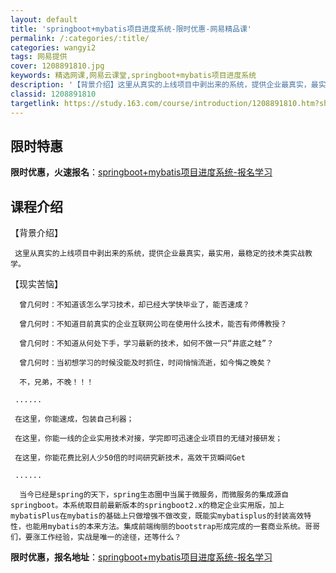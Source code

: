 ```yaml
---
layout: default
title: 'springboot+mybatis项目进度系统-限时优惠-网易精品课'
permalink: /:categories/:title/
categories: wangyi2
tags: 网易提供
cover: 1208891810.jpg
keywords: 精选网课,网易云课堂,springboot+mybatis项目进度系统
description: '【背景介绍】这里从真实的上线项目中剥出来的系统，提供企业最真实，最实用，最稳定的技术类实战教学。【现实苦恼】曾几何时：不'
classid: 1208891810
targetlink: https://study.163.com/course/introduction/1208891810.htm?share=1&shareId=1025206652&utm_campaign=share&utm_medium=iphoneShare&utm_source=&utm_u=1025206652
---
```


## 限时特惠

**限时优惠，火速报名**：[springboot+mybatis项目进度系统-报名学习](https://study.163.com/course/introduction/1208891810.htm?share=1&shareId=1025206652&utm_campaign=share&utm_medium=iphoneShare&utm_source=&utm_u=1025206652)

## 课程介绍

【背景介绍】

     这里从真实的上线项目中剥出来的系统，提供企业最真实，最实用，最稳定的技术类实战教学。

 【现实苦恼】

      曾几何时：不知道该怎么学习技术，却已经大学快毕业了，能否速成？

      曾几何时：不知道目前真实的企业互联网公司在使用什么技术，能否有师傅教授？

      曾几何时：不知道从何处下手，学习最新的技术，如何不做一只“井底之蛙”？

      曾几何时：当初想学习的时候没能及时抓住，时间悄悄流逝，如今悔之晚矣？

      不，兄弟，不晚！！！

     ......

     在这里，你能速成，包装自己利器；

     在这里，你能一线的企业实用技术对接，学完即可迅速企业项目的无缝对接研发；

     在这里，你能花费比别人少50倍的时间研究新技术，高效干货瞬间Get

     ......

      当今已经是spring的天下，spring生态圈中当属于微服务，而微服务的集成源自springboot。本系统取目前最新版本的springboot2.x的稳定企业实用版，加上mybatisPlus在mybatis的基础上只做增强不做改变，既能实mybatisplus的封装高效特性，也能用mybatis的本来方法。集成前端绚丽的bootstrap形成完成的一套商业系统。哥哥们，要涨工作经验，实战是唯一的途径，还等什么？

**限时优惠，报名地址**：[springboot+mybatis项目进度系统-报名学习](https://study.163.com/course/introduction/1208891810.htm?share=1&shareId=1025206652&utm_campaign=share&utm_medium=iphoneShare&utm_source=&utm_u=1025206652)

